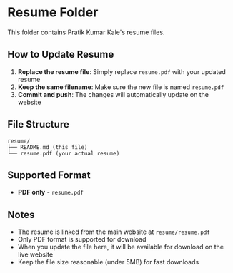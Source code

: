 # Resume Folder

This folder contains Pratik Kumar Kale's resume files.

## How to Update Resume

1. **Replace the resume file**: Simply replace `resume.pdf` with your updated resume
2. **Keep the same filename**: Make sure the new file is named `resume.pdf`
3. **Commit and push**: The changes will automatically update on the website

## File Structure
```
resume/
├── README.md (this file)
└── resume.pdf (your actual resume)
```

## Supported Format
- **PDF only** - `resume.pdf`

## Notes
- The resume is linked from the main website at `resume/resume.pdf`
- Only PDF format is supported for download
- When you update the file here, it will be available for download on the live website
- Keep the file size reasonable (under 5MB) for fast downloads
